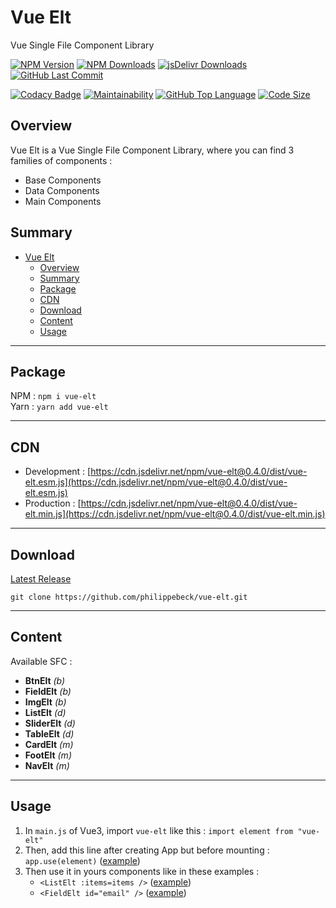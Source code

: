 # Vue Elt

Vue Single File Component Library

[![NPM Version](https://badgen.net/npm/v/vue-elt)](https://www.npmjs.com/package/vue-elt)
[![NPM Downloads](https://badgen.net/npm/dt/vue-elt)](https://www.npmjs.com/package/vue-elt)
[![jsDelivr Downloads](https://badgen.net/jsdelivr/hits/npm/vue-elt)](https://www.jsdelivr.com/package/npm/vue-elt)
[![GitHub Last Commit](https://badgen.net/github/last-commit/philippebeck/vue-elt)](https://github.com/philippebeck/vue-elt/commits/master)

[![Codacy Badge](https://app.codacy.com/project/badge/Grade/4734dc65c4a24319aef25e663ffd1a7e)](https://www.codacy.com/gh/philippebeck/vue-elt/dashboard)
[![Maintainability](https://api.codeclimate.com/v1/badges/5f55590e709b455b7648/maintainability)](https://codeclimate.com/github/philippebeck/vue-elt/maintainability)
[![GitHub Top Language](https://img.shields.io/github/languages/top/philippebeck/vue-elt)](https://github.com/philippebeck/vue-elt)
[![Code Size](https://img.shields.io/github/languages/code-size/philippebeck/vue-elt)](https://github.com/philippebeck/vue-elt/tree/master)

## Overview

Vue Elt is a Vue Single File Component Library, where you can find 3 families of components :
-  Base Components  
-  Data Components  
-  Main Components  

## Summary

- [Vue Elt](#vue-elt)
  - [Overview](#overview)
  - [Summary](#summary)
  - [Package](#package)
  - [CDN](#cdn)
  - [Download](#download)
  - [Content](#content)
  - [Usage](#usage)

---

## Package

NPM : `npm i vue-elt`  
Yarn : `yarn add vue-elt`  

---

## CDN 

-   Development : [https://cdn.jsdelivr.net/npm/vue-elt@0.4.0/dist/vue-elt.esm.js](https://cdn.jsdelivr.net/npm/vue-elt@0.4.0/dist/vue-elt.esm.js)  
-   Production : [https://cdn.jsdelivr.net/npm/vue-elt@0.4.0/dist/vue-elt.min.js](https://cdn.jsdelivr.net/npm/vue-elt@0.4.0/dist/vue-elt.min.js)  

---

## Download

[Latest Release](https://github.com/philippebeck/vue-elt/releases)  

`git clone https://github.com/philippebeck/vue-elt.git`  
  
---

## Content

Available SFC :  
-   **BtnElt** *(b)*  
-   **FieldElt** *(b)*  
-   **ImgElt** *(b)*  
-   **ListElt** *(d)*  
-   **SliderElt** *(d)*  
-   **TableElt** *(d)*  
-   **CardElt** *(m)*  
-   **FootElt** *(m)*  
-   **NavElt** *(m)*  

---

## Usage

1.  In `main.js` of Vue3, import `vue-elt` like this : `import element from "vue-elt"`
2.  Then, add this line after creating App but before mounting : `app.use(element)` ([example](https://github.com/philippebeck/links2code/blob/master/src/main.js))
3.  Then use it in yours components like in these examples : 
    -  `<ListElt :items=items />` ([example](https://github.com/philippebeck/links2code/blob/master/src/views/HomeView.vue))  
    -  `<FieldElt id="email" />` ([example](https://github.com/philippebeck/links2code/blob/master/src/views/ContactView.vue))  
